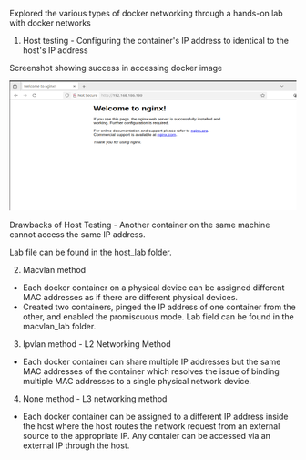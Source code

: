 
Explored the various types of docker networking through a hands-on lab with docker networks 

1. Host testing - Configuring the container's IP address to identical to the host's IP address

Screenshot showing success in accessing docker image

![alt text](image.png)

Drawbacks of Host Testing - Another container on the same machine cannot access the same IP address.

Lab file can be found in the host_lab folder. 

2. Macvlan method
- Each docker container on a physical device can be assigned different MAC addresses as if there are different physical devices.
- Created two containers, pinged the IP address of one container from the other, and enabled the promiscuous mode. 
Lab field can be found in the macvlan_lab folder. 

3. Ipvlan method - L2 Networking Method
- Each docker container can share multiple IP addresses but the same MAC addresses of the container which resolves the issue of binding multiple MAC addresses to a single physical network device. 

4. None method - L3 networking method
- Each docker container can be assigned to a different IP address inside the host where the host routes the network request from an external source to the appropriate IP. Any contaier can be accessed via an external IP through the host. 